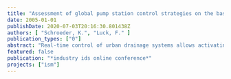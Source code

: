 ```yaml
---
title: "Assessment of global pump station control strategies on the basis of numerical modelling"
date: 2005-01-01
publishDate: 2020-07-03T20:16:30.801438Z
authors: [ "Schroeder, K.", "Luck, F." ]
publication_types: ["0"]
abstract: "Real-time control of urban drainage systems allows activating capacities of storm water storage and wastewater treatment that were not used before. The historically developed structure of the Berlin combined sewerage, along with its aforementioned properties, allows per se a systematic management of the sub-systems. In the course of rehabilitation works the implementation of local regulators already opened additional storage reserves. Additionally, the potential of global control concepts for sewerage, pump stations and treatment plants is studied within the framework of the project “Integrated Sewage Management” to increase the systems efficiency. Especially, a coordination of the currently locally controlled pump stations entails a reduction of sewer overflows and hence an enhanced protection of the environment. For the catchment of wwtp Berlin-Ruhleben an integrated model of the collection system, pump stations, pressurised mains and the wwtp itself has been built up in order to evaluate different scenarios of global pump station control in comparison to a local control scenario (reference). Special attention was paid to the discharges from CSOs. Due to the high dynamic of these events and the high fraction of biodegradable organic substrate within the effluents, the impact on the water body over this path plays an important role. Concerning CSOs a maximum reduction of 14 % (COD load) and 20 % (TKN load) could be achieved. In conclusion it can be stated that a reduction of total emissions from the sewage system can be achieved by operating the pump stations in a global control mode. Furthermore, the main improvement can be observed for the discharges from combined sewer overflows."
featured: false
publication: "*industry ids online conference*"
projects: ["ism"]
---
```


